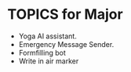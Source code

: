 # TOPICS for Major

* Yoga AI assistant.
* Emergency Message Sender.
* Formfilling bot
* Write in air marker
